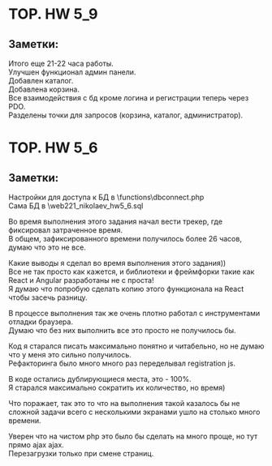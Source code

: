 # TOP. HW 5_9
## Заметки:
Итого еще 21-22 часа работы.\
Улучшен функционал админ панели.\
Добавлен каталог.\
Добавлена корзина.\
Все взаимодействия с бд кроме логина и регистрации теперь через PDO.\
Разделены точки для запросов (корзина, каталог, администратор).


# TOP. HW 5_6
## Заметки:
Настройки для доступа к БД в \functions\dbconnect.php\
Сама БД в \web221_nikolaev_hw5_6.sql

Во время выполнения этого задания начал вести трекер, где фиксировал затраченное время.\
В общем, зафиксированного времени получилось более 26 часов, думаю что это не все.

Какие выводы я сделал во время выполнения этого задания))\
Все не так просто как кажется, и библиотеки и фреймфорки такие как React и Angular разработаны не с проста!\
Я думаю что попробую сделать копию этого функционала на React чтобы засечь разницу.

В процессе выполнения так же очень плотно работал с инструментами отладки браузера.\
Думаю что без них выполнить все это просто не получилось бы.

Код я старался писать максимально понятно и читабельно, но не думаю что у меня это сильно получилось.\
Рефакторинга было много много раз переделывал registration js.

В коде остались дублирующиеся места, это - 100%.\
Я старался максимально сократить их количество, но время)

Что поражает, так это то что на выполнения такой казалось бы не сложной задачи всего с несколькими экранами ушло на столько много времени.

Уверен что на чистом php это было бы сделать на много проще, но тут прямо ajax ajax.\
Перезагрузки только при смене страниц.


